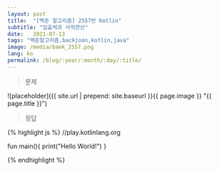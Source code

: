 ```yaml
---
layout: post
title:  "[백준 알고리즘] 2557번 Kotlin"
subtitle: "입출력과 사칙연산"
date:   2021-07-13
tags: "백준알고리즘,backjoon,kotlin,java"
image: /media/baek_2557.png
lang: ko
permalink: /blog/:year/:month/:day/:title/
---
```

> 문제

![placeholder]({{ site.url | prepend: site.baseurl }}{{ page.image }} "{{ page.title }}")

> 정답

{% highlight js %}
//play.kotlinlang.org

fun main(){
  print("Hello World!")
}

{% endhighlight %}

